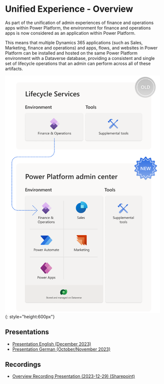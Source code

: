 # Unified Experience - Overview

As part of the unification of admin experiences of finance and operations apps within Power Platform, the environment for finance and operations apps is now considered as an application within Power Platform. 

This means that multiple Dynamics 365 applications (such as Sales, Marketing, finance and operations) and apps, flows, and websites in Power Platform can be installed and hosted on the same Power Platform environment with a Dataverse database, providing a consistent and single set of lifecycle operations that an admin can perform across all of these artifacts.

![OneJourney](media/one-admin-journey.png){: style="height:600px"}

## Presentations

- [Presentation English (December 2023)](media/Unified%20Experience%20English%20(Preview%20Dec%202023).pdf)
- [Presentation German (October/November 2023)](media/Unified%20Experience%20German%20(Preview%20OctNov%202023).pdf)

## Recordings

- [Overview Recording Presentation (2023-12-29) (Sharepoint)](https://prodwarecloud.sharepoint.com/:v:/r/sites/DE-D365-AX/Shared%20Documents/General/Unified%20Experience/Unified%20Experience%20Presentation-20231229_145536-Besprechungsaufzeichnung.mp4?csf=1&web=1&e=HVagrg)
